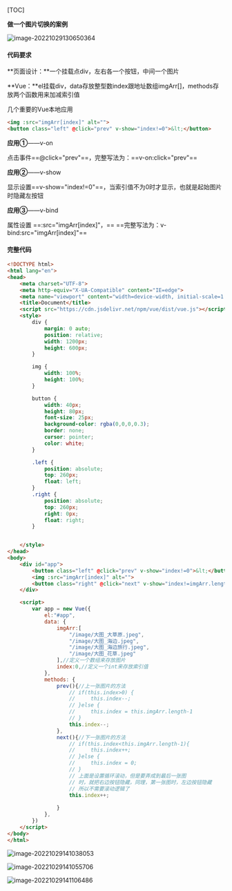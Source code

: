 [TOC]

**做一个图片切换的案例**

![image-20221029130650364](D:\TyporaWorks\图片文件夹存放\image-20221029130650364.png)

#### 代码要求

**页面设计：**一个挂载点div，左右各一个按钮，中间一个图片

**Vue：**el挂载div，data存放整型数index跟地址数组imgArr[]，methods存放两个函数用来加减索引值

几个重要的Vue本地应用

```html
<img :src="imgArr[index]" alt="">
<button class="left" @click="prev" v-show="index!=0">&lt;</button>
```

**应用①**——v-on

点击事件==@click="prev"==，完整写法为：==v-on:click="prev"==

**应用②**——v-show

显示设置==v-show="index!=0"==，当索引值不为0时才显示，也就是起始图片时隐藏左按钮

**应用③**——v-bind

属性设置 ==:src="imgArr[index]"，== ==完整写法为：v-bind:src="imgArr[index]"==



#### 完整代码

```html
<!DOCTYPE html>
<html lang="en">
<head>
    <meta charset="UTF-8">
    <meta http-equiv="X-UA-Compatible" content="IE=edge">
    <meta name="viewport" content="width=device-width, initial-scale=1.0">
    <title>Document</title>
    <script src="https://cdn.jsdelivr.net/npm/vue/dist/vue.js"></script>
    <style>
        div {
            margin: 0 auto;
            position: relative;
            width: 1200px;
            height: 600px;
        }

        img {
            width: 100%;
            height: 100%;
        }

        button {
            width: 40px;
            height: 80px;
            font-size: 25px;
            background-color: rgba(0,0,0,0.3);
            border: none;
            cursor: pointer;
            color: white;
        }

        .left {
            position: absolute;
            top: 260px;
            float: left;
        }
        .right {
            position: absolute;
            top: 260px;
            right: 0px;
            float: right;
        }


    </style>
</head>
<body>
    <div id="app">
        <button class="left" @click="prev" v-show="index!=0">&lt;</button>
        <img :src="imgArr[index]" alt="">
        <button class="right" @click="next" v-show="index!=imgArr.length-1">&gt;</button>
    </div>

    <script>
        var app = new Vue({
            el:"#app",
            data: {
                imgArr:[
                    "/image/大图_大草原.jpeg",
                    "/image/大图_海边.jpeg",
                    "/image/大图_海边旅行.jpeg",
                    "/image/大图_花草.jpeg"
                ],//定义一个数组来存放图片
                index:0,//定义一个int来存放索引值
            },
            methods: {
                prev(){//上一张图片的方法
                    // if(this.index>0) {
                    //     this.index--;
                    // }else {
                    //     this.index = this.imgArr.length-1
                    // }
                    this.index--;
                },
                next(){//下一张图片的方法
                    // if(this.index<this.imgArr.length-1){
                    //     this.index++;
                    // }else {
                    //     this.index = 0;
                    // }
                    // 上面是设置循环滚动，但是要弄成到最后一张图
                    // 时，就把右边按钮隐藏，同理，第一张图时，左边按钮隐藏
                    // 所以不需要滚动逻辑了
                    this.index++;
                    
                }
            },
        })
    </script>
</body>
</html>
```

![image-20221029141038053](D:\TyporaWorks\图片文件夹存放\image-20221029141038053.png)



![image-20221029141055706](D:\TyporaWorks\图片文件夹存放\image-20221029141055706.png)



![image-20221029141106486](D:\TyporaWorks\图片文件夹存放\image-20221029141106486.png)